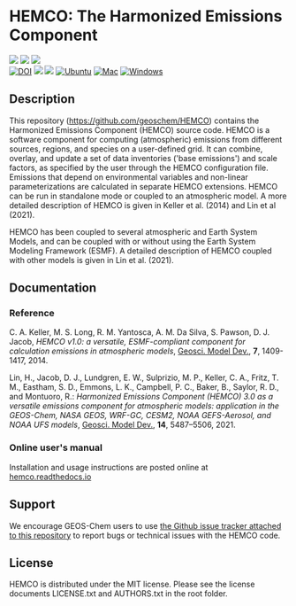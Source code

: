 # HEMCO: The Harmonized Emissions Component

<p>
  <a href="https://github.com/geoschem/hemco/releases"><img src="https://img.shields.io/github/v/release/geoschem/hemco?include_prereleases&label=Latest%20Pre-Release"></a>
  <a href="https://github.com/geoschem/hemco/releases"><img src="https://img.shields.io/github/v/release/geoschem/hemco?label=Latest%20Stable%20Release"></a>
  <a href="https://github.com/geoschem/hemco/releases/"><img src="https://img.shields.io/github/release-date/geoschem/hemco"></a>
  <br />
  <a href="https://doi.org/10.5281/zenodo.4618253"><img src="https://zenodo.org/badge/DOI/10.5281/zenodo.4618253.svg" alt="DOI"></a>
  <a href="https://github.com/geoschem/hemco/blob/main/LICENSE.txt"><img src="https://img.shields.io/badge/License-MIT-blue.svg"></a>
  <a href="https://hemco.readthedocs.io/en/latest/"><img src="https://img.shields.io/readthedocs/geos-chem?label=ReadTheDocs"></a>
  <a href="https://github.com/geoschem/hemco/actions/workflows/ubuntu.yml"><img src="https://github.com/geoschem/hemco/actions/workflows/ubuntu.yml/badge.svg" alt="Ubuntu"></a>
  <a href="https://github.com/geoschem/hemco/actions/workflows/mac.yml"><img src="https://github.com/geoschem/hemco/actions/workflows/mac.yml/badge.svg" alt="Mac"></a>
  <a href="https://github.com/geoschem/hemco/actions/workflows/windows.yml"><img src="https://github.com/geoschem/hemco/actions/workflows/windows.yml/badge.svg" alt="Windows"></a>
</p>

## Description

This repository (https://github.com/geoschem/HEMCO) contains the Harmonized Emissions Component (HEMCO) source code. HEMCO is a software component for computing (atmospheric) emissions from different sources, regions, and species on a user-defined grid. It can combine, overlay, and update a set of data inventories ('base emissions') and scale factors, as specified by the user through the HEMCO configuration file. Emissions that depend on environmental variables and non-linear parameterizations are calculated in separate HEMCO extensions. HEMCO can be run
in standalone mode or coupled to an atmospheric model. A more detailed description of HEMCO is given in Keller et al. (2014) and Lin et al (2021).

HEMCO has been coupled to several atmospheric and Earth System Models, and can be coupled with or without using the Earth System Modeling Framework (ESMF). A detailed description of HEMCO coupled with other models is given in Lin et al. (2021).

## Documentation

### Reference

C. A. Keller, M. S. Long, R. M. Yantosca, A. M. Da Silva, S. Pawson, D. J. Jacob, *HEMCO v1.0: a versatile, ESMF-compliant component for calculation emissions in atmospheric models*, <u>Geosci. Model Dev.</u>, **7**, 1409-1417, 2014.

Lin, H., Jacob, D. J., Lundgren, E. W., Sulprizio, M. P., Keller, C. A., Fritz, T. M., Eastham, S. D., Emmons, L. K., Campbell, P. C., Baker, B., Saylor, R. D., and Montuoro, R.: *Harmonized Emissions Component (HEMCO) 3.0 as a versatile emissions component for atmospheric models: application in the GEOS-Chem, NASA GEOS, WRF-GC, CESM2, NOAA GEFS-Aerosol, and NOAA UFS models*, <u>Geosci. Model Dev.</u>, **14**, 5487–5506, 2021.

### Online user's manual

Installation and usage instructions are posted online at [hemco.readthedocs.io](http://hemco.readthedocs.io)

## Support
We encourage GEOS-Chem users to use [the Github issue tracker attached to this repository](https://github.com/geoschem/HEMCO/issues/new/choose) to report bugs or technical issues with the HEMCO code.

## License

HEMCO is distributed under the MIT license. Please see the license documents LICENSE.txt and AUTHORS.txt in the root folder.
